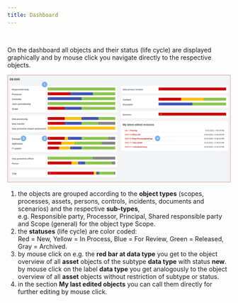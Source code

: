 ```yaml
---
title: Dashboard
---
```


<br>

On the dashboard all objects and their status (life cycle) are displayed graphically and by mouse click you navigate directly to the respective objects.

![Dashboard](./docs/2.manual/2.dashboard/media/veo_dashboard.en.png)

1. the objects are grouped according to the **object types** (scopes, processes, assets, persons, controls, incidents, documents and scenarios) and the respective **sub-types**,<br>e.g. Responsible party, Processor, Principal, Shared responsible party and Scope (general) for the object type Scope.
1. the **statuses** (life cycle) are color coded:<br>Red = New, Yellow = In Process, Blue = For Review, Green = Released, Gray = Archived.
1. by mouse click on e.g. the **red bar at data type** you get to the object overview of all **asset** objects of the subtype **data type** with status **new**.<br>by mouse click on the label **data type** you get analogously to the object overview of all **asset** objects without restriction of subtype or status.
1. in the section **My last edited objects** you can call them directly for further editing by mouse click.

<br>
